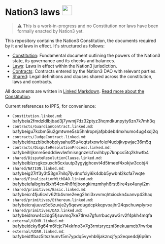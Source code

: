 # Nation3 laws <img src="https://nation3.org/flag.svg" width="32">

> :warning: This is a work-in-progress and no Constitution nor laws have been formally enacted by Nation3 yet.

This repository contains the Nation3 Constitution, the documents required by it and laws in effect. It's structured as follows:
- [Constitution](https://linked.md/v?u=https://linked.md/api/github/nation3/law/main/Constitution.linked.md): Fundamental document outlining the powers of the Nation3 state, its governance and its checks and balances.
- [Laws](laws): Laws in effect within the Nation3 jurisdiction.
- [Contracts](contracts): Contracts entered by the Nation3 DAO with relevant parties.
- [Shared](shared): Legal definitions and clauses shared across the constitution, laws and contracts.

All documents are written in [Linked Markdown](https://linked.md).
[Read more about the Constitution](https://docs.nation3.org/jurisdiction/constitution).

Current references to IPFS, for convenience:
- `Constitution.linked.md`: bafybeia2fmdzldlbjbad3j7ywmj7dz32ptyz3hqmdkunpyty6zn7k7mh3q
- `contracts/GuardianContract.linked.md`: bafybeigu7kcbm5iu2gmtwne5sb5hnlropnjafpbdeb4mxhumo4ug4xdj2q
- `contracts/JudgeContract.linked.md`: bafybeidnzzbibdhobpiysahu65u4cqtsfxowfolef4ucbjkvpwjac36m5q
- `contracts/DisputeResolutionProcess.linked.md`: bafybeihljkmre5edddiwvlwfmisngnzelcfxvihbyp7knpcs5tq2khwtb4
- `shared/DisputeResolutionClause.linked.md`: bafybeiblzrsgkcxuxch6cxiuutp3ygyjghcevt4d5tmeef4xokjw3cobj4
- `shared/NATION.linked.md`: bafybeig27rf3y3t53gn7nilq7ljvdnofciyi6k4dbb5ywbnl2kcfa7wqte
- `shared/FinalizationWithDAO.linked.md`: bafybeiefaibghs6ixh54cn4h6fdjbongkimzmhyh6rst6lre4sx4unyi2m
- `shared/primitives/Basic.linked.md`: bafybeicr4fju6cvlv62tb4vme2eeg2lmi3xvvmqhtxiockn4uanvp43haq
- `shared/primitives/Ethereum.linked.md`: bafybeicrajuuvz5c5zuvje2y5qewdugdcpkkqpvoajhr24qschuwplyrxe
- `shared/primitives/DAO.linked.md`: bafybeidnxw4c3dg5fjsuvmq7ke7tlrva7gfurrbucyaw3rv2f4pkh4mqfa
- `external/UDHR.linked.md`: bafybeidcky6g64m6fcjc7i4xkfno3v7g3rmtsryczni3nekuamcb7rwrba
- `external/UDAR.linked.md`: bafybeidtfbaz5ltszhunvf5m7ypdq5vyvhb6jakzncjfyp2eqxe4dj6p6m
